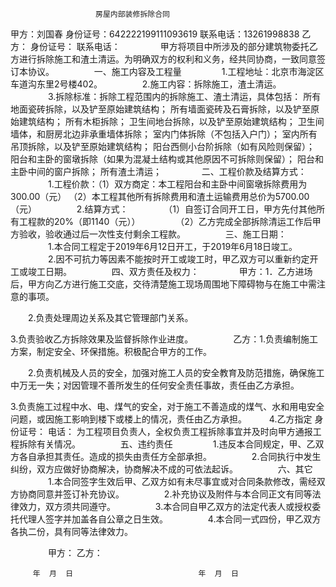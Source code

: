                        房屋内部装修拆除合同

甲方：刘国春  身份证号：642222199111093619 联系电话：13261998838
乙方：        身份证号：                       联系电话：
　　
　　甲方将项目中所涉及的部分建筑物委托乙方进行拆除施工和渣土清运。为明确双方的权利和义务，经共同协商，一致同意签订本协议。
　　
　　一、施工内容及工程量
　　
　　1.工程地址：北京市海淀区车道沟东里2号楼402。
　　
　　2.施工内容：拆除施工，渣土清运。
　　
　　3.拆除标准：拆除工程范围内的拆除施工、渣土清运，具体包括：
所有地面瓷砖拆除，以及铲至原始建筑结构；
所有墙面瓷砖及石膏拆除，以及铲至原始建筑结构；
所有木柜拆除；
卫生间地台拆除，以及铲至原始建筑结构；
卫生间墙体，和厨房北边非承重墙体拆除；
室内门体拆除（不包括入户门）；
室内所有吊顶拆除，以及铲至原始建筑结构；
阳台西侧小台阶拆除（如有风险则保留）；
阳台和主卧的窗墩拆除（如果为混凝土结构或其他原因不可拆除则保留）；
阳台和主卧中间的窗户拆除；
所有渣土清运；
　　
　　二、工程价款及结算方式：
　　
　　1.工程价款：（1）双方商定：本工程阳台和主卧中间窗墩拆除费用为300.00（元）
（2）本工程其他所有拆除费用和渣土运输费用总价为5700.00（元）
　　
　　2.结算方式：
　　
　　（1）自签订合同开工日，甲方先付其他所有工程款的20%（即1140（元））
　　
　　（2）乙方完成全部拆除清运工作后甲方验收，验收通过后一次性支付剩余工程款。
　　
　　三、施工日期：
　　
　　1.本合同工程定于2019年6月12日开工，于2019年6月18日竣工。
　　
　　2.因不可抗力等因素不能按时开工或竣工时，甲乙双方可以重新约定开工或竣工日期。
　　
　　四、双方责任及权力：
　　
　　甲方：1．乙方进场后，甲方向乙方进行施工交底，交待清楚施工现场周围地下障碍物与在施工中需注意的事项。

　　2.负责处理周边关系及其它管理部门关系。

3.负责验收乙方拆除效果及监督拆除作业进度。
　　
　　乙方：1.负责编制施工方案，制定安全、环保措施。积极配合甲方的工作。

　　2.负责机械及人员的安全，加强对施工人员的安全教育及防范措施，确保施工中万无一失；对因管理不善所发生的任何安全责任事故，责任由乙方承担。

3.负责施工过程中水、电、煤气的安全，对于施工不善造成的煤气、水和用电安全问题，或因施工影响到楼下或楼上的情况，责任由乙方承担。
　　
4.乙方指定            身份证号：                     电话：            为工程项目负责人，全权负责工程拆除事宜并及时向甲方通报工程拆除有关情况。
　　
　　五、违约责任
　　
　　1.违反本合同规定，甲、乙双方各自承担其责任。造成的损失由责任方全部承担。
　　
　　2.合同执行中发生纠纷，双方应做好协商解决，协商解决不成的可依法起诉。
　　
　　六、其它
　　
　　1.本合同签字生效后甲、乙双方如有未尽事宜或对合同条款修改，需经双方协商同意并签订补充协议。
　　
　　2.补充协议及附件与本合同正文有同等法律效力，双方须共同遵守。
　　
　　3.本合同自甲乙双方的法定代表人或授权委托代理人签字并加盖各自公章之日生效。
　　
　　4.本合同一式四份，甲乙双方各执二份，具有同等法律效力。

　　
　　甲方：                                乙方：

         年  月  日                            年  月  日  
